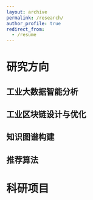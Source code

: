 ```yaml
---
layout: archive
permalink: /research/
author_profile: true
redirect_from:
  - /resume
---
```




# 研究方向


## 工业大数据智能分析
   


## 工业区块链设计与优化


## 知识图谱构建


## 推荐算法




# 科研项目



